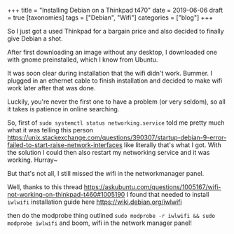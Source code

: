 +++
title = "Installing Debian on a Thinkpad t470"
date = 2019-06-06
draft = true
[taxonomies]
tags = ["Debian", "Wifi"]
categories = ["blog"]
+++

So I just got a used Thinkpad for a bargain price and also decided to finally give Debian a shot.

After first downloading an image without any desktop, I downloaded one with gnome preinstalled, which I know from Ubuntu.

It was soon clear during installation that the wifi didn't work. Bummer.
I plugged in an ethernet cable to finish installation and decided to make wifi work later after that was done.

Luckily, you're never the first one to have a problem (or very seldom), so all it takes is patience in online searching.

So, first of `sudo systemctl status networking.service` told me pretty much what it was telling this person  https://unix.stackexchange.com/questions/390307/startup-debian-9-error-failed-to-start-raise-network-interfaces
like literally that's what I got.
With the solution I could then also restart my networking service and it was working. Hurray~

But that's not all, I still missed the wifi in the networkmanager panel.

Well, thanks to this thread https://askubuntu.com/questions/1005167/wifi-not-working-on-thinkpad-t460#1005190 I found that needed to install `iwlwifi` installation guide here https://wiki.debian.org/iwlwifi

then do the modprobe thing outlined `sudo modprobe -r iwlwifi && sudo modprobe iwlwifi` and boom, wifi in the network manager panel!
